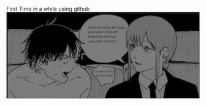 First Time in a while using github
<picture>
  <source media="(prefers-color-scheme: dark)" srcset="https://raw.githubusercontent.com/CarlosRFS/CarlosRFS/main/chainsaw2.png">
  <source media="(prefers-color-scheme: light)" srcset="https://raw.githubusercontent.com/CarlosRFS/CarlosRFS/main/chainsaw2.png">
  <img alt="Shows an illustrated sun in light mode and a moon with stars in dark mode." src="https://raw.githubusercontent.com/CarlosRFS/CarlosRFS/main/chainsaw2.png">
</picture>

